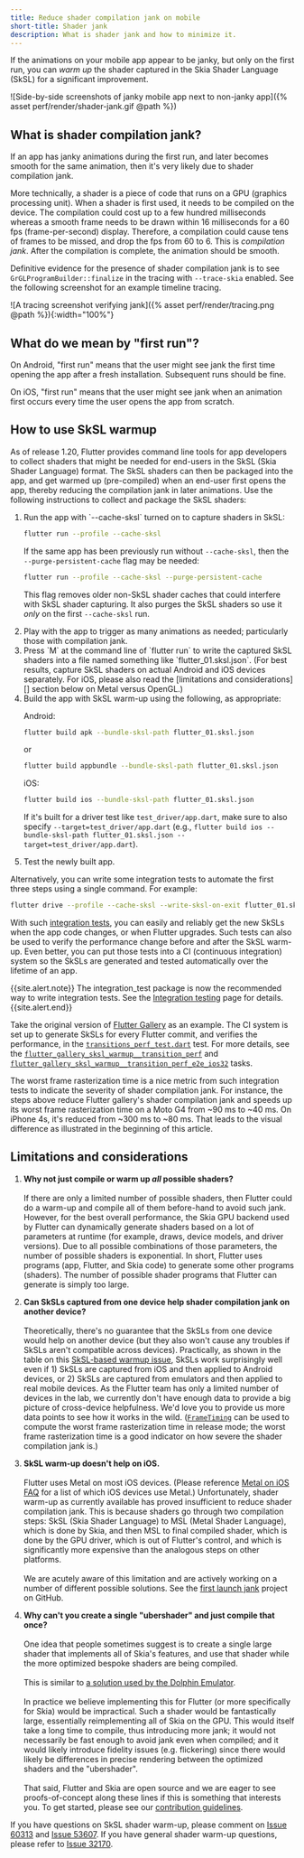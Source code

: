 ```yaml
---
title: Reduce shader compilation jank on mobile
short-title: Shader jank
description: What is shader jank and how to minimize it.
---
```


If the animations on your mobile app appear to be janky,
but only on the first run, you can _warm up_ the
shader captured in the Skia Shader Language (SkSL) for a
significant improvement.

![Side-by-side screenshots of janky mobile app next to non-janky app]({% asset perf/render/shader-jank.gif @path %})

## What is shader compilation jank?

If an app has janky animations during the first run,
and later becomes smooth for the same animation,
then it's very likely due to shader compilation jank.

More technically, a shader is a piece of code that runs on
a GPU (graphics processing unit).
When a shader is first used, it needs to be compiled on the device.
The compilation could cost up to a few hundred milliseconds
whereas a smooth frame needs to be drawn within 16 milliseconds
for a 60 fps (frame-per-second) display.
Therefore, a compilation could cause tens of frames to be missed,
and drop the fps from 60 to 6. This is _compilation jank_.
After the compilation is complete, the animation should be smooth.

Definitive evidence for the presence of shader compilation jank is to see
`GrGLProgramBuilder::finalize` in the tracing with `--trace-skia` enabled. See
the following screenshot for an example timeline tracing.

![A tracing screenshot verifying jank]({% asset perf/render/tracing.png @path %}){:width="100%"}

## What do we mean by "first run"?

On Android, "first run" means that the user might see
jank the first time opening the app after a fresh
installation. Subsequent runs should be fine.

On iOS, "first run" means that the user might see
jank when an animation first occurs every time
the user opens the app from scratch.

## How to use SkSL warmup

As of release 1.20, Flutter provides command line tools for app developers to
collect shaders that might be needed for end-users in the SkSL
(Skia Shader Language) format. The SkSL shaders can then be
packaged into the app, and get warmed up (pre-compiled)
when an end-user first opens the app, thereby reducing the compilation
jank in later animations. Use the following instructions to collect
and package the SkSL shaders:

<ol markdown="1">
<li markdown="1">Run the app with `--cache-sksl` turned on
    to capture shaders in SkSL:

```sh
flutter run --profile --cache-sksl
```

If the same app has been previously run without `--cache-sksl`, then the
`--purge-persistent-cache` flag may be needed:

```sh
flutter run --profile --cache-sksl --purge-persistent-cache
```

This flag removes older non-SkSL shader caches that could interfere with SkSL
shader capturing. It also purges the SkSL shaders so use it *only* on the first
`--cache-sksl` run.
</li>

<li markdown="1"> Play with the app to trigger as many animations
    as needed; particularly those with compilation jank.
</li>

<li markdown="1"> Press `M` at the command line of `flutter run` to
    write the captured SkSL shaders into a file named something like
   `flutter_01.sksl.json`. (For best results, capture SkSL shaders on actual
   Android and iOS devices separately. For iOS, please also read the
   [limitations and considerations][] section below on Metal versus OpenGL.)
</li>

<li markdown="1"> Build the app with SkSL warm-up using the following,
    as appropriate:

Android:
```sh
flutter build apk --bundle-sksl-path flutter_01.sksl.json
```
or
```sh
flutter build appbundle --bundle-sksl-path flutter_01.sksl.json
```

iOS:
```sh
flutter build ios --bundle-sksl-path flutter_01.sksl.json
```

If it's built for a driver test like `test_driver/app.dart`, make sure to also specify `--target=test_driver/app.dart` (e.g., `flutter build ios --bundle-sksl-path flutter_01.sksl.json --target=test_driver/app.dart`).

</li>

<li markdown="1"> Test the newly built app.
</li>
</ol>

Alternatively, you can write some integration tests to
automate the first three steps using a single command.
For example:

```sh
flutter drive --profile --cache-sksl --write-sksl-on-exit flutter_01.sksl.json -t test_driver/app.dart
```

With such [integration tests][], you can easily and reliably get the
new SkSLs when the app code changes, or when Flutter upgrades.
Such tests can also be used to verify the performance change
before and after the SkSL warm-up. Even better, you can put
those tests into a CI (continuous integration) system so the
SkSLs are generated and tested automatically over the lifetime of an app.

{{site.alert.note}}
  The integration_test package is now the recommended way to write integration
  tests. See the [Integration testing](/docs/testing/integration-tests/) page
  for details.
{{site.alert.end}}

Take the original version of [Flutter Gallery][] as an example.
The CI system is set up to generate SkSLs for every Flutter commit,
and verifies the performance, in the [`transitions_perf_test.dart`][] test.
For more details, see the [`flutter_gallery_sksl_warmup__transition_perf`][]
and [`flutter_gallery_sksl_warmup__transition_perf_e2e_ios32`][] tasks.

The worst frame rasterization time is a nice metric from
such integration tests to indicate the severity of shader
compilation jank. For instance,
the steps above reduce Flutter gallery's shader compilation
jank and speeds up its worst frame rasterization time on a
Moto G4 from ~90 ms to ~40 ms. On iPhone 4s,
it's reduced from ~300 ms to ~80 ms. That leads to the visual
difference as illustrated in the beginning of this article.

[Flutter Gallery]: {{site.github}}/flutter/flutter/tree/master/dev/integration_tests/flutter_gallery
[`flutter_gallery_sksl_warmup__transition_perf`]: {{site.github}}/flutter/flutter/blob/master/dev/devicelab/bin/tasks/flutter_gallery_sksl_warmup__transition_perf.dart
[`flutter_gallery_sksl_warmup__transition_perf_e2e_ios32`]: {{site.github}}/flutter/flutter/blob/master/dev/devicelab/bin/tasks/flutter_gallery_sksl_warmup__transition_perf_e2e_ios32.dart
[integration tests]: /docs/cookbook/testing/integration/introduction
[`transitions_perf_test.dart`]: {{site.github}}/flutter/flutter/blob/master/dev/integration_tests/flutter_gallery/test_driver/transitions_perf_test.dart
[limitations and considerations]: /docs/perf/rendering/shader#limitations-and-considerations

## Limitations and considerations

1. **Why not just compile or warm up _all_ possible shaders?**<br><br>
   If there are only a limited number of possible shaders,
   then Flutter could do a warm-up and compile all of them
   before-hand to avoid such jank.
   However, for the best overall performance,
   the Skia GPU backend used by Flutter can dynamically generate
   shaders based on a lot of parameters at runtime
   (for example, draws, device models, and driver versions).
   Due to all possible combinations of those parameters,
   the number of possible shaders is exponential.
   In short, Flutter uses programs (app, Flutter, and Skia code)
   to generate some other programs (shaders). The number of possible
   shader programs that Flutter can generate is simply too large.

2. **Can SkSLs captured from one device help shader compilation jank
   on another device?**<br><br>
   Theoretically, there's no guarantee that the SkSLs from one device
   would help on another device (but they also won't cause any troubles
   if SkSLs aren't compatible across devices).
   Practically, as shown in the table on this [SkSL-based warmup issue][],
   SkSLs work surprisingly well
   even if 1) SkSLs are captured from iOS and then applied to Android devices,
   or 2) SkSLs are captured from emulators and then applied to real mobile
   devices. As the Flutter team has only a limited number of devices in the lab,
   we currently don't have enough data to provide a big picture of cross-device
   helpfulness. We'd love you to provide us more data points to see how it
   works in the wild. ([`FrameTiming`][] can be used to compute the worst frame
   rasterization time in release mode; the worst frame rasterization time is
   a good indicator on how severe the shader compilation jank is.)

3. **SkSL warm-up doesn't help on iOS.**<br><br>
   Flutter uses Metal on most iOS devices. (Please reference [Metal on iOS FAQ][]
   for a list of which iOS devices use Metal.) Unfortunately, shader warm-up
   as currently available has proved insufficient to reduce shader compilation
   jank. This is because shaders go through two compilation steps: SkSL (Skia
   Shader Language) to MSL (Metal Shader Language), which is done by Skia, and
   then MSL to final compiled shader, which is done by the GPU driver, which
   is out of Flutter's control, and which is significantly more expensive than
   the analogous steps on other platforms.<br><br>
   We are acutely aware of this limitation and are actively working on a number
   of different possible solutions. See the [first launch jank][] project on GitHub.
   
4. **Why can't you create a single "ubershader" and just compile that once?**<br><br>
   One idea that people sometimes suggest is to create a single large shader that
   implements all of Skia's features, and use that shader while the more optimized
   bespoke shaders are being compiled.<br><br>
   This is similar to [a solution used by the Dolphin Emulator][].<br><br>
   In practice we believe implementing this for Flutter (or more specifically for
   Skia) would be impractical. Such a shader would be fantastically large, essentially
   reimplementing all of Skia on the GPU. This would itself take a long time to compile,
   thus introducing more jank; it would not necessarily be fast enough to avoid jank 
   even when compiled; and it would likely introduce fidelity issues (e.g. flickering)
   since there would likely be differences in precise rendering between the optimized
   shaders and the "ubershader".<br><br>
   That said, Flutter and Skia are open source and we are eager to see proofs-of-concept
   along these lines if this is something that interests you. To get started, please
   see our [contribution guidelines].


[`FrameTiming`]: {{site.api}}/flutter/dart-ui/FrameTiming-class.html
[SkSL-based warmup issue]: {{site.github}}/flutter/flutter/issues/53607#issuecomment-608587484
[GitHub issue]: {{site.github}}/flutter/flutter/issues
[Issue 61045]: {{site.github}}/flutter/flutter/issues/61045
[Metal on iOS FAQ]: {{site.github}}/flutter/flutter/wiki/Metal-on-iOS-FAQ
[a solution used by the Dolphin Emulator]: https://dolphin-emu.org/blog/2017/07/30/ubershaders/
[contribution guidelines]: {{site.github}}/flutter/flutter/blob/master/CONTRIBUTING.md

If you have questions on SkSL shader warm-up,
please comment on [Issue 60313][] and [Issue 53607][].
If you have general shader warm-up questions,
please refer to [Issue 32170][].

[Issue 32170]: {{site.github}}/flutter/flutter/issues/32170
[Issue 53607]: {{site.github}}/flutter/flutter/issues/53607
[Issue 60313]: {{site.github}}/flutter/flutter/issues/60313
[first launch jank]: {{site.github}}/flutter/flutter/projects/188
